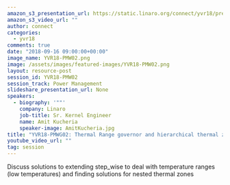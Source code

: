 ```yaml
---
amazon_s3_presentation_url: https://static.linaro.org/connect/yvr18/presentations/yvr18-pmw02.pdf
amazon_s3_video_url: ""
author: connect
categories:
  - yvr18
comments: true
date: "2018-09-16 09:00:00+00:00"
image_name: YVR18-PMW02.png
image: /assets/images/featured-images/YVR18-PMW02.png
layout: resource-post
session_id: YVR18-PMW02
session_track: Power Management
slideshare_presentation_url: None
speakers:
  - biography: '""'
    company: Linaro
    job-title: Sr. Kernel Engineer
    name: Amit Kucheria
    speaker-image: AmitKucheria.jpg
title: "YVR18-PMWG02: Thermal Range governor and hierarchical thermal zone"
youtube_video_url: ""
tag: session
---
```


Discuss solutions to extending step_wise to deal with temperature ranges (low temperatures) and finding solutions for nested thermal zones
